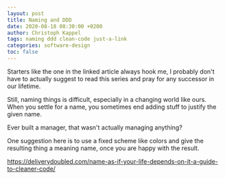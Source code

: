 ```yaml
---
layout: post
title: Naming and DDD
date: 2020-08-18 08:30:00 +0200
author: Christoph Kappel
tags: naming ddd clean-code just-a-link
categories: software-design
toc: false
---
```

Starters like the one in the linked article always hook me, I probably don't have to actually
suggest to read this series and pray for any successor in our lifetime.

Still, naming things is difficult, especially in a changing world like ours. When you settle for a
name, you sometimes end adding stuff to justify the given name.

Ever built a manager, that wasn't actually managing anything?

One suggestion here is to use a fixed scheme like colors and give the resulting thing a meaning
name, once you are happy with the result.

<https://deliverydoubled.com/name-as-if-your-life-depends-on-it-a-guide-to-cleaner-code/>
